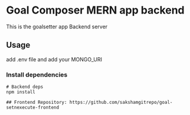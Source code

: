 # Goal Composer MERN app backend

This is the goalsetter app Backend server

## Usage

add .env file and add your MONGO_URI

### Install dependencies

```
# Backend deps
npm install

## Frontend Repository: https://github.com/sakshamgitrepo/goal-setnexecute-frontend 

